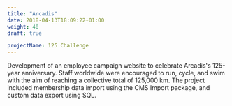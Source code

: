 ```yaml
---
title: "Arcadis"
date: 2018-04-13T18:09:22+01:00
weight: 40
draft: true

projectName: 125 Challenge
---
```


Development of an employee campaign website to celebrate Arcadis's 125-year anniversary. Staff worldwide were encouraged to run, cycle, and swim with the aim of reaching a collective total of 125,000 km. The project included membership data import using the CMS Import package, and custom data export using SQL.
